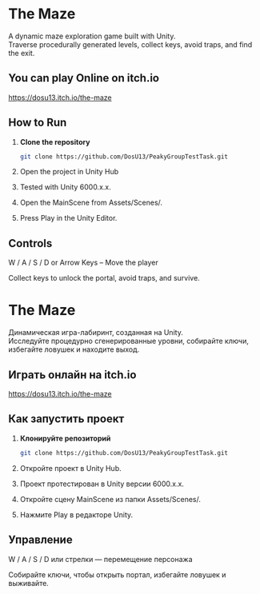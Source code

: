 # The Maze

A dynamic maze exploration game built with Unity.  
Traverse procedurally generated levels, collect keys, avoid traps, and find the exit.

## You can play Online on itch.io
https://dosu13.itch.io/the-maze

## How to Run

1. **Clone the repository**
   ```bash
   git clone https://github.com/DosU13/PeakyGroupTestTask.git
2. Open the project in Unity Hub

3. Tested with Unity 6000.x.x.

4. Open the MainScene from Assets/Scenes/.

5. Press Play in the Unity Editor.

## Controls
W / A / S / D or Arrow Keys – Move the player


Collect keys to unlock the portal, avoid traps, and survive.




# The Maze

Динамическая игра-лабиринт, созданная на Unity.  
Исследуйте процедурно сгенерированные уровни, собирайте ключи, избегайте ловушек и находите выход.

## Играть онлайн на itch.io
https://dosu13.itch.io/the-maze

## Как запустить проект

1. **Клонируйте репозиторий**
   ```bash
   git clone https://github.com/DosU13/PeakyGroupTestTask.git
2. Откройте проект в Unity Hub.

3. Проект протестирован в Unity версии 6000.x.x.

4. Откройте сцену MainScene из папки Assets/Scenes/.

5. Нажмите Play в редакторе Unity.

## Управление
W / A / S / D или стрелки — перемещение персонажа

Собирайте ключи, чтобы открыть портал, избегайте ловушек и выживайте.
